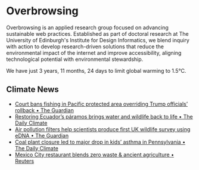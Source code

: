 # Overbrowsing

Overbrowsing is an applied research group focused on advancing sustainable web practices. Established as part of doctoral research at The University of Edinburgh's Institute for Design Informatics, we blend inquiry with action to develop research-driven solutions that reduce the environmental impact of the internet and improve accessibility, aligning technological potential with environmental stewardship.

<!-- clock-time -->
We have just 3 years, 11 months, 24 days to limit global warming to 1.5°C.
<!-- /clock-time -->

## Climate News
<!-- clock-news -->
- [Court bans fishing in Pacific protected area overriding Trump officials’ rollback • The Guardian](https://www.theguardian.com/us-news/2025/aug/10/pacific-islands-heritage-monument-trump-administration )
- [Restoring Ecuador’s páramos brings water and wildlife back to life • The Daily Climate](https://www.dailyclimate.org/restoring-ecuadors-paramos-brings-water-and-wildlife-back-to-life-2673869853.html )
- [Air pollution filters help scientists produce first UK wildlife survey using eDNA • The Guardian](https://www.theguardian.com/environment/2025/aug/08/air-pollution-filters-first-uk-wildlife-survey-edna )
- [Coal plant closure led to major drop in kids’ asthma in Pennsylvania • The Daily Climate](https://www.dailyclimate.org/coal-plant-closure-led-to-major-drop-in-kids-asthma-in-pennsylvania-2673869878.html )
- [Mexico City restaurant blends zero waste & ancient agriculture • Reuters](https://www.reuters.com/lifestyle/mexico-city-restaurant-blends-zero-waste-ancient-agriculture-2025-08-07/ )
<!-- /clock-news -->
